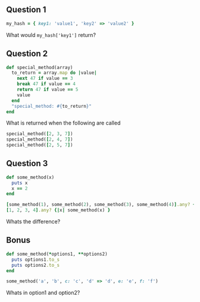 ## Question 1
```ruby
my_hash = { key1: 'value1', 'key2' => 'value2' }
```
What would `my_hash['key1']` return?

## Question 2
```ruby
def special_method(array)
  to_return = array.map do |value|
    next 47 if value == 3
    break 47 if value == 4
    return 47 if value == 5
    value
  end
  "special_method: #{to_return}"
end
```
What is returned when the following are called
```ruby
special_method([2, 3, 7])
special_method([2, 4, 7])
special_method([2, 5, 7])
```

## Question 3
```ruby
def some_method(x)
  puts x
  x == 2
end
```
```ruby
[some_method(1), some_method(2), some_method(3), some_method(4)].any? {|x| x }
[1, 2, 3, 4].any? {|x| some_method(x) }
```
Whats the difference?

## Bonus
```ruby
def some_method(*options1, **options2)
  puts options1.to_s
  puts options2.to_s
end
```
```ruby
some_method('a', 'b', c: 'c', 'd' => 'd', e: 'e', f: 'f')
```
Whats in option1 and option2?
